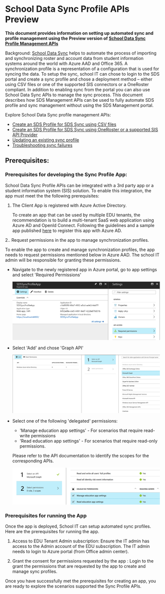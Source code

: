 # School Data Sync Profile APIs Preview

**This document provides information on setting up automated sync and profile management using the Preview version of [School Data Sync Profile Management APIs](../api/synchronizationProfile_create.md)**

Background: [School Data Sync](https://sds.microsoft.com/) helps to automate the process of importing and synchronizing roster and account data from student information systems around the world with Azure AAD and Office 365. A synchronization profile is a representation of a configuration that is used for syncing the data. To setup the sync, school IT can chose to login to the SDS portal and create a sync profile and chose a deployment method – either using CSV files or one of the supported SIS connectors or a OneRoster compliant.  In addition to enabling sync from the portal you can also use School Data Sync APIs to manage the sync process. This document describes how SDS Management APIs can be used to fully automate SDS profile and sync management without using the SDS Management portal.

Explore School Data Sync profile management APIs:
-  [Create an SDS Profile for SDS Sync using CSV files](SDSCreateProfile.md)
-  [Create an SDS Profile for SDS Sync using OneRoster or a supported SIS API Provider](SDSCreateProfileAPI.md)
-  [Updating an existing sync profile](UpdateSyncProfiles.md)
-  [Troubleshooting sync failures](TroubleshootingSyncFailures.md)

## Prerequisites:

### Prerequisites for developing the Sync Profile App:
School Data Sync Profile APIs can be integrated with a 3rd party app or a student information system (SIS) solution. To enable this integration, the app must meet the
the following prerequisites:

1. The Client App is registered with Azure Active Directory.

    To create an app that can be used by multiple EDU tenants, the recommendation is to build a multi-tenant SaaS web application using Azure AD and OpenId Connect. Following the guidelines and a sample app published [here](https://docs.microsoft.com/en-us/azure/active-directory/develop/active-directory-devhowto-multi-tenant-overview) to register this app with Azure AD.



2.. Request permissions in the app to manage synchronization profiles.

  To enable the app to create and manage synchronization profiles, the app needs to request permissions mentioned below in Azure AAD. The school IT admin will be responsible for granting these permissions.

  - Navigate to the newly registered app in Azure portal, go to app settings and select 'Required Permissions'

       ![](./Images/Settings.PNG)

  - Select 'Add' and chose 'Graph API'

      ![](./Images/AddGraphAPI.PNG)

  - Select one of the following 'delegated' permissions:
    - 'Manage education app settings'  - For scenarios that require read-write permissions
    - 'Read education app settings' - For scenarios that require read-only permissions.

    Please refer to the API documentation to identify the scopes for the corresponding APIs.

    ![](./Images/AddPermissions.PNG)


### Prerequisites for running the App

Once the app is deployed, School IT can setup automated sync profiles. Here are the prerequisites for running the app.

1. Access to EDU Tenant Admin subscription: Ensure the IT admin has access to the Admin account of the EDU subscription. The IT admin needs to login to Azure portal (from Office admin center).

2. Grant the consent for permissions requested by the app : Login to the grant the permissions that are requested by the app to create and manage sync profiles.

Once you have successfully met the prerequisites for creating an app, you are ready to explore the scenarios supported the Sync Profile APIs.
